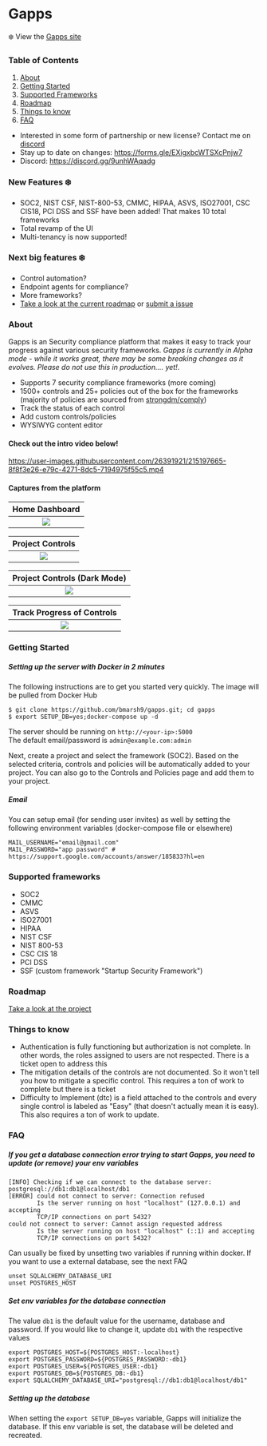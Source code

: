 # Gapps

:snowflake: View the [Gapps site](https://web-gapps.pages.dev/)

### Table of Contents
1. [About](#about)
2. [Getting Started](#getting-started)
3. [Supported Frameworks](#supported-frameworks)
4. [Roadmap](#roadmap)
5. [Things to know](#things-to-know)
6. [FAQ](#faq)

- Interested in some form of partnership or new license? Contact me on [discord](https://discord.gg/9unhWAqadg)
- Stay up to date on changes: https://forms.gle/EXigxbcWTSXcPnjw7  
- Discord: https://discord.gg/9unhWAqadg

### New Features :snowflake:
- SOC2, NIST CSF, NIST-800-53, CMMC, HIPAA, ASVS, ISO27001, CSC CIS18, PCI DSS and SSF have been added! That makes 10 total frameworks
- Total revamp of the UI
- Multi-tenancy is now supported!

### Next big features :snowflake:  
- Control automation?
- Endpoint agents for compliance?
- More frameworks?
- [Take a look at the current roadmap](https://github.com/users/bmarsh9/projects/1) or [submit a issue](https://github.com/bmarsh9/gapps/issues)

### About
Gapps is an Security compliance platform that makes it easy to track your progress against various security frameworks. *Gapps is currently in Alpha mode - while it works great, there may be some breaking changes as it evolves. Please do not use this in production.... yet!*.  
- Supports 7 security compliance frameworks (more coming)  
- 1500+ controls and 25+ policies out of the box for the frameworks (majority of policies are sourced from [strongdm/comply](https://github.com/strongdm/comply))
- Track the status of each control
- Add custom controls/policies
- WYSIWYG content editor

#### Check out the intro video below!
https://user-images.githubusercontent.com/26391921/215197665-8f8f3e26-e79c-4271-8dc5-7194975f55c5.mp4


#### Captures from the platform

Home Dashboard          |
:-------------------------:|
![](img/dashboard_2.PNG)  |

Project Controls          |
:-------------------------:|
![](img/ui_1.PNG)  |

Project Controls (Dark Mode)          |
:-------------------------:|
![](img/ui_2.PNG)  |

Track Progress of Controls          |
:-------------------------:|
![](img/3_gapps_2.PNG)  |

### Getting Started

##### Setting up the server with Docker in 2 minutes

The following instructions are to get you started very quickly. The image will be pulled from Docker Hub

```
$ git clone https://github.com/bmarsh9/gapps.git; cd gapps
$ export SETUP_DB=yes;docker-compose up -d
```

The server should be running on `http://<your-ip>:5000`  
The default email/password is `admin@example.com:admin`

Next, create a project and select the framework (SOC2). Based on the selected criteria, controls and policies will be automatically added to your project. You can also go to the Controls and Policies page and add them to your project.

##### Email

You can setup email (for sending user invites) as well by setting the following environment variables (docker-compose file or elsewhere)

```
MAIL_USERNAME="email@gmail.com"
MAIL_PASSWORD="app password" # https://support.google.com/accounts/answer/185833?hl=en
```

### Supported frameworks
+ SOC2
+ CMMC
+ ASVS
+ ISO27001
+ HIPAA
+ NIST CSF
+ NIST 800-53
+ CSC CIS 18
+ PCI DSS
+ SSF (custom framework "Startup Security Framework")

### Roadmap

[Take a look at the project](https://github.com/users/bmarsh9/projects/1)

### Things to know
- Authentication is fully functioning but authorization is not complete. In other words, the roles assigned to users are not respected. There is a ticket open to address this
- The mitigation details of the controls are not documented. So it won't tell you how to mitigate a specific control. This requires a ton of work to complete but there is a ticket
- Difficulty to Implement (dtc) is a field attached to the controls and every single control is labeled as "Easy" (that doesn't actually mean it is easy). This also requires a ton of work to update.


### FAQ

##### If you get a database connection error trying to start Gapps, you need to update (or remove) your env variables
```
[INFO] Checking if we can connect to the database server: postgresql://db1:db1@localhost/db1
[ERROR] could not connect to server: Connection refused
        Is the server running on host "localhost" (127.0.0.1) and accepting
        TCP/IP connections on port 5432?
could not connect to server: Cannot assign requested address
        Is the server running on host "localhost" (::1) and accepting
        TCP/IP connections on port 5432?
```

Can usually be fixed by unsetting two variables if running within docker. If you want to use a external database, see the next FAQ
```
unset SQLALCHEMY_DATABASE_URI
unset POSTGRES_HOST
```

##### Set env variables for the database connection

The value `db1` is the default value for the username, database and password. If you would like to change it, update `db1` with the respective values
```
export POSTGRES_HOST=${POSTGRES_HOST:-localhost}
export POSTGRES_PASSWORD=${POSTGRES_PASSWORD:-db1}
export POSTGRES_USER=${POSTGRES_USER:-db1}
export POSTGRES_DB=${POSTGRES_DB:-db1}
export SQLALCHEMY_DATABASE_URI="postgresql://db1:db1@localhost/db1"
```

##### Setting up the database
When setting the `export SETUP_DB=yes` variable, Gapps will initialize the database. If this env variable is set, the database will be deleted and recreated.

